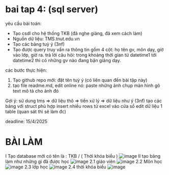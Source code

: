 # bai tap 4: (sql server)
yêu cầu bài toán:
 - Tạo csdl cho hệ thống TKB (đã nghe giảng, đã xem cách làm)
 - Nguồn dữ liệu: TMS.tnut.edu.vn
 - Tạo các bảng tuỳ ý (3nf)
 - Tạo được query truy vấn ra thông tin gồm 4 cột: họ tên gv, môn dạy, giờ vào lớp, giờ ra.
   trả lời câu hỏi: trong khoảng thời gian từ datetime1 tới datetime2 thì có những gv nào đang bận giảng dạy.

các bước thực hiện:
1. Tạo github repo mới: đặt tên tuỳ ý (có liên quan đến bài tập này)
2. tạo file readme.md, edit online nó:
   paste những ảnh chụp màn hình
   gõ text mô tả cho ảnh đó

Gợi ý:
  sử dung tms => dữ liệu thô => tiền xử lý => dữ liệu như ý (3nf)
  tạo các bảng với struct phù hợp
  insert nhiều rows từ excel vào cửa sổ edit dữ liệu 1 table (quan sát thì sẽ làm đc)
  

deadline: 15/4/2025
#                    BÀI LÀM
I Tạo database mới có tên là : TKB / ( Thời khóa biểu )
![image](https://github.com/user-attachments/assets/a2390ca6-1633-4279-ad17-86140fa9a9fc)
II tạo bảng 
làm như những gì đã được học
![image](https://github.com/user-attachments/assets/b4ae63ad-7f88-4619-87ef-05f918086b70)
2.1 giáo viên 
![image](https://github.com/user-attachments/assets/660c9d86-635f-4d88-9c02-d30918da2e8f)
2.2 Môn học 
![image](https://github.com/user-attachments/assets/e233dd87-bba2-446b-8402-9db479267615)
2.3 lớp học
![image](https://github.com/user-attachments/assets/e56733ab-d7b7-4c37-95b1-ea4f9d96aefe)
2.4 thời khóa biểu
![image](https://github.com/user-attachments/assets/1e53ba59-a94c-4628-9252-6c02193bf218)

